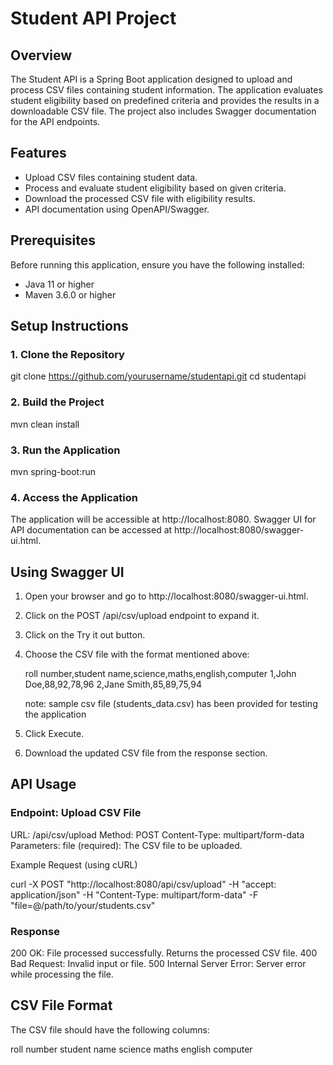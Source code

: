 # Student API Project

## Overview

The Student API is a Spring Boot application designed to upload and process CSV files containing student information. The application evaluates student eligibility based on predefined criteria and provides the results in a downloadable CSV file. The project also includes Swagger documentation for the API endpoints.

## Features

- Upload CSV files containing student data.
- Process and evaluate student eligibility based on given criteria.
- Download the processed CSV file with eligibility results.
- API documentation using OpenAPI/Swagger.

## Prerequisites

Before running this application, ensure you have the following installed:

- Java 11 or higher
- Maven 3.6.0 or higher

## Setup Instructions

### 1. Clone the Repository

git clone https://github.com/yourusername/studentapi.git
cd studentapi

### 2. Build the Project

mvn clean install

### 3. Run the Application

mvn spring-boot:run

### 4. Access the Application

The application will be accessible at http://localhost:8080.
Swagger UI for API documentation can be accessed at http://localhost:8080/swagger-ui.html.

## Using Swagger UI

1. Open your browser and go to http://localhost:8080/swagger-ui.html.
2. Click on the POST /api/csv/upload endpoint to expand it.
3. Click on the Try it out button.
4. Choose the CSV file with the format mentioned above:

    roll number,student name,science,maths,english,computer
    1,John Doe,88,92,78,96
    2,Jane Smith,85,89,75,94

    note: sample csv file (students_data.csv) has been provided for testing the application

5. Click Execute.
6. Download the updated CSV file from the response section.

## API Usage

### Endpoint: Upload CSV File

URL: /api/csv/upload
Method: POST
Content-Type: multipart/form-data
Parameters:
    file (required): The CSV file to be uploaded.

Example Request (using cURL)

curl -X POST "http://localhost:8080/api/csv/upload" -H "accept: application/json" -H "Content-Type: multipart/form-data" -F "file=@/path/to/your/students.csv"

### Response

200 OK: File processed successfully. Returns the processed CSV file.
400 Bad Request: Invalid input or file.
500 Internal Server Error: Server error while processing the file.

## CSV File Format

The CSV file should have the following columns:

roll number
student name
science
maths
english
computer